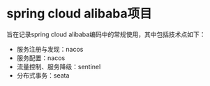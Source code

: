# spring cloud alibaba项目

旨在记录spring cloud alibaba编码中的常规使用，其中包括技术点如下：

- 服务注册与发现：nacos
- 服务配置：nacos
- 流量控制、服务降级：sentinel
- 分布式事务：seata

